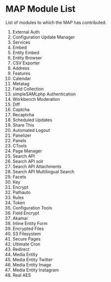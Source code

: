 # MAP Module List
List of modules to which the MAP has contributed.

1. External Auth
1. Configuration Update Manager
1. Services
1. Embed
1. Entity Embed
1. Entity Browser
1. CSV Exporter
1. Address
1. Features
1. Calendar
1. Metatag
1. Field Collection
1. simpleSAMLphp Authentication
1. Workbench Moderation
1. Diff
1. Captcha
1. Recaptcha
1. Scheduled Updates
1. Share This
1. Automated Logout
1. Panelizer
1. Panels
1. CTools
1. Page Manager
1. Search API
1. Search API solr
1. Search API Attachments
1. Search API Multilingual Search
1. Facets
1. Key
1. Encrypt
1. Pathauto
1. Rules
1. Token
1. Configuration Tools
1. Field Encrypt
1. Akamai
1. Inline Entity Form
1. Encrypted Files
1. S3 Filesystem
1. Secure Pages
1. Ultimate Cron
1. Redirect
1. Media Entity
1. Media Entity Twitter
1. Media Entity Image
1. Media Entity Instagram
1. Real AES
